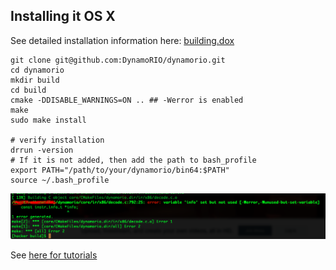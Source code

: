 ## Installing it OS X
See detailed installation information here: [building.dox](https://github.com/DynamoRIO/dynamorio/blob/64adf3b59bfb994a6e85e62f4ee05b3f86a1350f/api/docs/building.dox#L198)
```
git clone git@github.com:DynamoRIO/dynamorio.git
cd dynamorio
mkdir build
cd build
cmake -DDISABLE_WARNINGS=ON .. ## -Werror is enabled
make
sudo make install

# verify installation
drrun -version
# If it is not added, then add the path to bash_profile
export PATH="/path/to/your/dynamorio/bin64:$PATH"
source ~/.bash_profile
```
![werror is enabled,so, got this](pics/werror.png)

See [here for tutorials](https://github.com/DynamoRIO/dynamorio/blob/64adf3b59bfb994a6e85e62f4ee05b3f86a1350f/api/docs/tutorial.dox)

